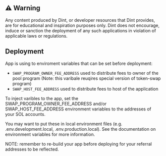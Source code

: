 ## ⚠️ Warning

Any content produced by Dint, or developer resources that Dint provides, are for educational and inspiration purposes only.  Dint does not encourage, induce or sanction the deployment of any such applications in violation of applicable laws or regulations.

## Deployment

App is using to enviroment variables that can be set before deployment:
* `SWAP_PROGRAM_OWNER_FEE_ADDRESS` used to distribute fees to owner of the pool program (Note: this varibale reuqires special version of token-swap program)
* `SWAP_HOST_FEE_ADDRESS` used to distribute fees to host of the application

To inject varibles to the app, set the SWAP_PROGRAM_OWNER_FEE_ADDRESS and/or SWAP_HOST_FEE_ADDRESS environment variables to the addresses of your SOL accounts.

You may want to put these in local environment files (e.g. .env.development.local, .env.production.local). See the documentation on environment variables for more information.

NOTE: remember to re-build your app before deploying for your referral addresses to be reflected.
